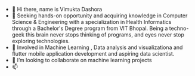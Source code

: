 - 👋 Hi there, name is Vimukta Dashora
- 👀 Seeking hands-on opportunity and acquiring knowledge in Computer Science & Engineering with a specialization in Health Informatics through a Bachelor's Degree program from VIT Bhopal. Being a techno-geek this brain never stops thinking of programs, and eyes never stop exploring technologies.
- 🌱 Involved in Machine Learning , Data analysis and visualizationa and flutter mobile application development and aspiring data scientist.
- 💞️ I’m looking to collaborate on machine learning projects
- 📫 
<!---
Vimukta26/Vimukta26 is a ✨ special ✨ repository because its `README.md` (this file) appears on your GitHub profile.
You can click the Preview link to take a look at your changes.
--->
